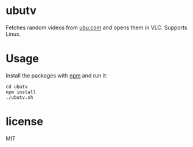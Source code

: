 # ubutv

Fetches random videos from [ubu.com](https://www.ubu.com/film/index.html) and opens them in VLC.
Supports Linux.

# Usage

Install the packages with [npm](https://npmjs.com/) and run it:

```
cd ubutv
npm install
./ubutv.sh
```

# license

MIT
